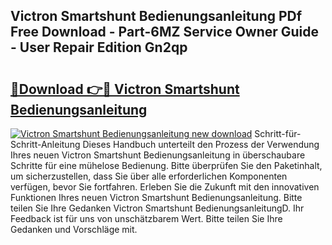 ## Victron Smartshunt Bedienungsanleitung PDf Free Download - Part-6MZ Service Owner Guide - User Repair Edition Gn2qp

# <h2><a href="http://df20z8g.blite.top/?on=Victron+Smartshunt+Bedienungsanleitung">🔗Download 👉🔴 Victron Smartshunt Bedienungsanleitung</a></h2>

[![Victron Smartshunt Bedienungsanleitung new download](https://i.imgur.com/lujVjoI.png)](http://df20z8g.blite.top/?on=Victron+Smartshunt+Bedienungsanleitung)
Schritt-für-Schritt-Anleitung Dieses Handbuch unterteilt den Prozess der Verwendung Ihres neuen Victron Smartshunt Bedienungsanleitung in überschaubare Schritte für eine mühelose Bedienung. Bitte überprüfen Sie den Paketinhalt, um sicherzustellen, dass Sie über alle erforderlichen Komponenten verfügen, bevor Sie fortfahren. Erleben Sie die Zukunft mit den innovativen Funktionen Ihres neuen Victron Smartshunt Bedienungsanleitung. Bitte teilen Sie Ihre Gedanken Victron Smartshunt BedienungsanleitungD. Ihr Feedback ist für uns von unschätzbarem Wert. Bitte teilen Sie Ihre Gedanken und Vorschläge mit.
